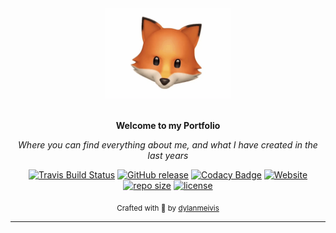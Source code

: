 <div align="center">
  <a href="https://www.dylanmeivis.com"><img src="https://raw.githubusercontent.com/DylanMeivis/Assets/master/gifs/IMG_2275.GIF" alt="dylanmeivis" width="200"></a>
  <br>
  <br>
  <p>
    <b>Welcome to my Portfolio</b>
  </p>
  <p>
     <i>Where you can find everything about me, and what I have created in the last years</i>
  </p>
  <p>

  [![Travis Build Status](https://img.shields.io/travis/com/dylanmeivis/portfolio?logo=Travis)](https://travis-ci.com/dylanmeivis/portfolio) [![GitHub release](https://img.shields.io/github/release/dylanmeivis/portfolio/all?logo=GitHub)](https://github.com/dylanmeivis/portfolio/releases/latest) [![Codacy Badge](https://api.codacy.com/project/badge/Grade/3b2c9c6a5cf74db1a909d74744494420)](https://www.codacy.com/manual/dylandiamonds/Portfolio?utm_source=github.com&amp;utm_medium=referral&amp;utm_content=DylanMeivis/Portfolio&amp;utm_campaign=Badge_Grade) [![Website](https://img.shields.io/website?url=https%3A%2F%2Fdylanmeivis.github.io/portfolio&logo=Postwoman)](https://dylanmeivis.github.io/portfolio) [![repo size](https://img.shields.io/github/repo-size/dylanmeivis/portfolio.svg)](https://github.com/dylanmeivis/portfolio/archive/master.zip) [![license](https://img.shields.io/github/license/dylanmeivis/portfolio.svg)](https://github.com/dylanmeivis/portfolio/blob/master/LICENSE)

  </p>
  <p>
    <sub>Crafted with 🔮 by
      <a href="https://github.com/dylanmeivis">dylanmeivis</a>
    </sub>
  </p>
</div>

---